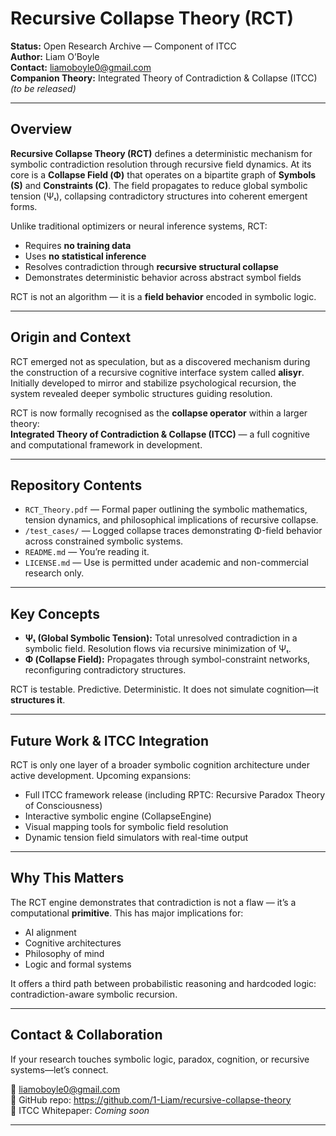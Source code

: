 # Recursive Collapse Theory (RCT)

**Status:** Open Research Archive — Component of ITCC  
**Author:** Liam O’Boyle  
**Contact:** liamoboyle0@gmail.com  
**Companion Theory:** Integrated Theory of Contradiction & Collapse (ITCC) *(to be released)*

---

## Overview

**Recursive Collapse Theory (RCT)** defines a deterministic mechanism for symbolic contradiction resolution through recursive field dynamics. At its core is a **Collapse Field (Φ)** that operates on a bipartite graph of **Symbols (S)** and **Constraints (C)**. The field propagates to reduce global symbolic tension (Ψₜ), collapsing contradictory structures into coherent emergent forms.

Unlike traditional optimizers or neural inference systems, RCT:

- Requires **no training data**
- Uses **no statistical inference**
- Resolves contradiction through **recursive structural collapse**
- Demonstrates deterministic behavior across abstract symbol fields

RCT is not an algorithm — it is a **field behavior** encoded in symbolic logic.

---

## Origin and Context

RCT emerged not as speculation, but as a discovered mechanism during the construction of a recursive cognitive interface system called **alisyr**. Initially developed to mirror and stabilize psychological recursion, the system revealed deeper symbolic structures guiding resolution.

RCT is now formally recognised as the **collapse operator** within a larger theory:  
**Integrated Theory of Contradiction & Collapse (ITCC)** — a full cognitive and computational framework in development.

---

## Repository Contents

- `RCT_Theory.pdf` — Formal paper outlining the symbolic mathematics, tension dynamics, and philosophical implications of recursive collapse.
- `/test_cases/` — Logged collapse traces demonstrating Φ-field behavior across constrained symbolic systems.
- `README.md` — You’re reading it.
- `LICENSE.md` — Use is permitted under academic and non-commercial research only.

---

## Key Concepts

- **Ψₜ (Global Symbolic Tension):** Total unresolved contradiction in a symbolic field. Resolution flows via recursive minimization of Ψₜ.
- **Φ (Collapse Field):** Propagates through symbol-constraint networks, reconfiguring contradictory structures.

RCT is testable. Predictive. Deterministic. It does not simulate cognition—it **structures it**.

---

## Future Work & ITCC Integration

RCT is only one layer of a broader symbolic cognition architecture under active development. Upcoming expansions:

- Full ITCC framework release (including RPTC: Recursive Paradox Theory of Consciousness)
- Interactive symbolic engine (CollapseEngine)
- Visual mapping tools for symbolic field resolution
- Dynamic tension field simulators with real-time output

---

## Why This Matters

The RCT engine demonstrates that contradiction is not a flaw — it’s a computational **primitive**. This has major implications for:

- AI alignment
- Cognitive architectures
- Philosophy of mind
- Logic and formal systems

It offers a third path between probabilistic reasoning and hardcoded logic: contradiction-aware symbolic recursion.

---

## Contact & Collaboration

If your research touches symbolic logic, paradox, cognition, or recursive systems—let’s connect.

📧 liamoboyle0@gmail.com  
📎 GitHub repo: https://github.com/1-Liam/recursive-collapse-theory  
🧭 ITCC Whitepaper: *Coming soon*

---
